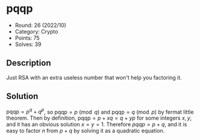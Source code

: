 # pqqp

* Round: 26 (2022/10)
* Category: Crypto
* Points: 75
* Solves: 39

## Description

Just RSA with an extra useless number that won't help you factoring it.

## Solution

$\text{pqqp}=p^q+q^p$, so $\text{pqqp} = p \pmod{q}$ and $\text{pqqp} = q \pmod{p}$ by fermat little theorem. Then by definition, $\text{pqqp} = p+xq = q+yp$ for some integers $x,y$, and it has an obvious solution $x=y=1$. Therefore $pqqp=p+q$, and it is easy to factor $n$ from $p+q$ by solving it as a quadratic equation.
